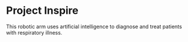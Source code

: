 # Project Inspire

This robotic arm uses artificial intelligence to diagnose and treat patients with respiratory illness.
